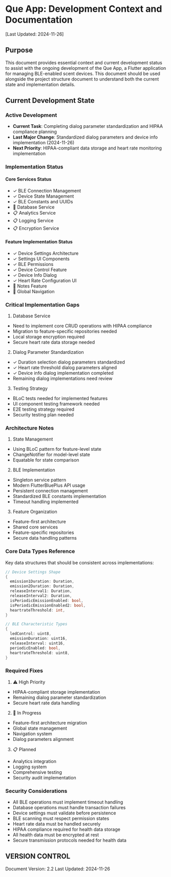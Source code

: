 # Que App: Development Context and Documentation
[Last Updated: 2024-11-26]

## Purpose
This document provides essential context and current development status to assist with the ongoing development of the Que App, a Flutter application for managing BLE-enabled scent devices. This document should be used alongside the project structure document to understand both the current state and implementation details.

## Current Development State

### Active Development
- **Current Task**: Completing dialog parameter standardization and HIPAA compliance planning
- **Last Major Change**: Standardized dialog parameters and device info implementation (2024-11-26)
- **Next Priority**: HIPAA-compliant data storage and heart rate monitoring implementation

### Implementation Status
#### Core Services Status
- ✓ BLE Connection Management
- ✓ Device State Management
- ✓ BLE Constants and UUIDs
- 🔄 Database Service
- 📋 Analytics Service
- 📋 Logging Service
- 📋 Encryption Service

#### Feature Implementation Status
- ✓ Device Settings Architecture
- ✓ Settings UI Components
- ✓ BLE Permissions
- ✓ Device Control Feature
- ✓ Device Info Dialog
- ✓ Heart Rate Configuration UI
- 🔄 Notes Feature
- 🔄 Global Navigation

### Critical Implementation Gaps
1. Database Service
- Need to implement core CRUD operations with HIPAA compliance
- Migration to feature-specific repositories needed
- Local storage encryption required
- Secure heart rate data storage needed

2. Dialog Parameter Standardization
- ✓ Duration selection dialog parameters standardized
- ✓ Heart rate threshold dialog parameters aligned
- ✓ Device info dialog implementation completed
- Remaining dialog implementations need review

3. Testing Strategy
- BLoC tests needed for implemented features
- UI component testing framework needed
- E2E testing strategy required
- Security testing plan needed

### Architecture Notes
1. State Management
- Using BLoC pattern for feature-level state
- ChangeNotifier for model-level state
- Equatable for state comparison

2. BLE Implementation
- Singleton service pattern
- Modern FlutterBluePlus API usage
- Persistent connection management
- Standardized BLE constants implementation
- Timeout handling implemented

3. Feature Organization
- Feature-first architecture
- Shared core services
- Feature-specific repositories
- Secure data handling patterns

### Core Data Types Reference
Key data structures that should be consistent across implementations:

```dart
// Device Settings Shape
{
  emission1Duration: Duration,
  emission2Duration: Duration,
  releaseInterval1: Duration,
  releaseInterval2: Duration,
  isPeriodicEmissionEnabled: bool,
  isPeriodicEmissionEnabled2: bool,
  heartrateThreshold: int,
}

// BLE Characteristic Types
{
  ledControl: uint8,
  emissionDuration: uint16,
  releaseInterval: uint16,
  periodicEnabled: bool,
  heartrateThreshold: uint8,
}
```

### Required Fixes
1. ⚠️ High Priority
- HIPAA-compliant storage implementation
- Remaining dialog parameter standardization
- Secure heart rate data handling

2. 🔄 In Progress
- Feature-first architecture migration
- Global state management
- Navigation system
- Dialog parameters alignment

3. 📋 Planned
- Analytics integration
- Logging system
- Comprehensive testing
- Security audit implementation

### Security Considerations
- All BLE operations must implement timeout handling
- Database operations must handle transaction failures
- Device settings must validate before persistence
- BLE scanning must respect permission states
- Heart rate data must be handled securely
- HIPAA compliance required for health data storage
- All health data must be encrypted at rest
- Secure transmission protocols needed for health data

## VERSION CONTROL
Document Version: 2.2
Last Updated: 2024-11-26
